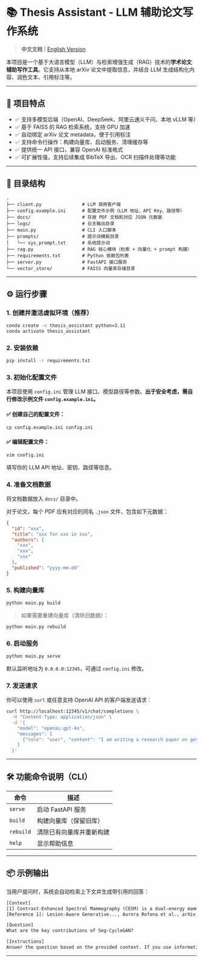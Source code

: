 # 📚 Thesis Assistant - LLM 辅助论文写作系统

> **中文文档** | [English Version](README_en.md)

本项目是一个基于大语言模型（LLM）与检索增强生成（RAG）技术的**学术论文辅助写作工具**。它支持从本地 arXiv 论文中提取信息，并结合 LLM 生成结构化内容、润色文本、引用标注等。

---

## 🧩 项目特点

- ✅ 支持多模型后端（OpenAI、DeepSeek、阿里云通义千问、本地 vLLM 等）
- ✅ 基于 FAISS 的 RAG 检索系统，支持 GPU 加速
- ✅ 自动绑定 arXiv 论文 metadata，便于引用标注
- ✅ 支持命令行操作：构建向量库、启动服务、清理缓存等
- ✅ 提供统一 API 接口，兼容 OpenAI 标准格式
- ✅ 可扩展性强，支持后续集成 BibTeX 导出、OCR 扫描件处理等功能

---

## 📁 目录结构

```
.
├── client.py               # LLM 调用客户端
├── config.example.ini      # 配置文件示例（LLM 地址、API Key、路径等）
├── docs/                   # 存放 PDF 文档和对应 JSON 元数据
├── logs/                   # 日志输出目录
├── main.py                 # CLI 入口脚本
├── prompts/                # 提示词模板目录
│   └── sys_prompt.txt      # 系统提示词
├── rag.py                  # RAG 核心模块（检索 + 向量化 + prompt 构建）
├── requirements.txt        # Python 依赖包列表
├── server.py               # FastAPI 接口服务
└── vector_store/           # FAISS 向量库存储目录
```

---

## ⚙️ 运行步骤

### 1. 创建并激活虚拟环境（推荐）

```bash
conda create -n thesis_assistant python=3.11
conda activate thesis_assistant
```

### 2. 安装依赖

```bash
pip install -r requirements.txt
```

### 3. 初始化配置文件

本项目使用 `config.ini` 管理 LLM 接口、模型路径等参数。**出于安全考虑，需自行修改示例文件 `config.example.ini`。**

#### ✅ 创建自己的配置文件：

```bash
cp config.example.ini config.ini
```

#### ✅ 编辑配置文件：

```bash
vim config.ini
```

填写你的 LLM API 地址、密钥、路径等信息。

### 4. 准备文档数据

将文档数据放入 `docs/` 目录中。

对于论文，每个 PDF 应有对应的同名 `.json` 文件，包含如下元数据：

```json
{
  "id": "xxx",
  "title": "xxx for xxx in xxx",
  "authors": [
    "xxx",
    "xxx",
    "xxx"
  ],
  "published": "yyyy-mm-dd"
}
```

### 5. 构建向量库

```bash
python main.py build
```

> 如果需要重建向量库（清除旧数据）：
```bash
python main.py rebuild
```

### 6. 启动服务

```bash
python main.py serve
```

默认监听地址为 `0.0.0.0:12345`，可通过 `config.ini` 修改。

### 7. 发送请求

你可以使用 `curl` 或任意支持 OpenAI API 的客户端发送请求：

```bash
curl http://localhost:12345/v1/chat/completions \
  -H "Content-Type: application/json" \
  -d '{
    "model": "openai:gpt-4o",
    "messages": [
      {"role": "user", "content": "I am writing a research paper on gesture recognition. Could you help me generate a detailed outline for the paper, including section headings, related articles and brief descriptions"}
    ]
  }'
```

---

## 🛠️ 功能命令说明（CLI）

| 命令       | 描述                         |
|------------|------------------------------|
| `serve`   | 启动 FastAPI 服务             |
| `build`    | 构建向量库（保留旧库）        |
| `rebuild`  | 清除已有向量库并重新构建     |
| `help`     | 显示帮助信息                 |

---

## 📦 示例输出

当用户提问时，系统会自动检索上下文并生成带引用的回答：

```txt
[Context]
[1] Contrast-Enhanced Spectral Mammography (CESM) is a dual-energy mammographic technique that improves lesion visibility through the administration of an iodinated contrast agent...
[Reference 1]: Lesion-Aware Generative..., Aurora Rofena et al., arXiv:2505.03018v1, 2025-05-05

[Question]
What are the key contributions of Seg-CycleGAN?

[Instructions]
Answer the question based on the provided context. If you use information from a specific passage, cite its number (e.g., [1]). Do not include any information not present in the context.
```

---

